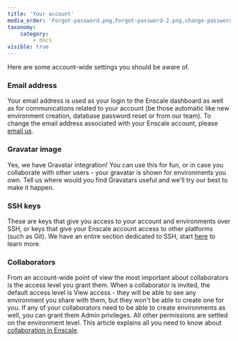 ```yaml
---
title: 'Your account'
media_order: 'Forgot-password.png,Forgot-password-2.png,change-password.png,change-password2.png'
taxonomy:
    category:
        - docs
visible: true
---
```


Here are some account-wide settings you should be aware of.

### Email address

Your email address is used as your login to the Enscale dashboard as well as for communications related to your account (be those automatic like new environment creation, database password reset or from our team). To change the email address associated with your Enscale account, please [email us](mailto:support@enscale.com).


### Gravatar image

Yes, we have Gravatar integration! You can use this for fun, or in case you collaborate with other users - your gravatar is shown for environments you own. Tell us where would you find Gravatars useful and we'll try our best to make it happen.

### SSH keys

These are keys that give you access to your account and environments over SSH, or keys that give your Enscale account access to other platforms (such as Git). We have an entire section dedicated to SSH, start [here](/environments/access/access-via-ssh) to learn more.

### Collaborators

From an account-wide point of view the most important about collaborators is the access level you grant them. When a collaborator is invited, the default access level is View access - they will be able to see any environment you share with them, but they won't be able to create one for you. If any of your collaborators need to be able to create environments as well, you can grant them Admin privileges. All other permissions are settled on the environment level. This article explains all you need to know about [collaboration in Enscale](/features/collaboration).


